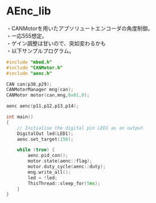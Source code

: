# AEnc_lib
・CANMotorを用いたアブソリュートエンコーダの角度制御。 \
・一応555想定。 \
・ゲイン調整は甘いので、突如変わるかも\
・以下サンプルプログラム。





```cpp
#include "mbed.h"
#include "CANMotor.h"
#include "aenc.h"

CAN can(p30,p29);
CANMotorManager mng(can);
CANMotor motor(can,mng,0x01,0);

aenc aenc(p11,p12,p13,p14);

int main()
{
    // Initialise the digital pin LED1 as an output
    DigitalOut led(LED1);
    aenc.set_target(150);

    while (true) {
        aenc.pid_con();
        motor.state(aenc::flag);
        motor.duty_cycle(aenc::duty);
        mng.write_all();
        led = !led;
        ThisThread::sleep_for(5ms);
    }
}
```
